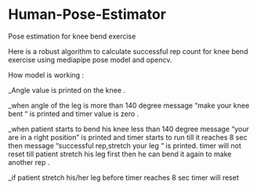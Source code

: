 # Human-Pose-Estimator


Pose estimation for knee bend exercise


Here is a  robust algorithm to calculate successful rep count for knee bend exercise using mediapipe pose model and opencv.

How model is working :

_Angle value is printed on the knee .

_when angle of the leg is more than 140  degree message “make your knee bent “   is printed and timer value  is zero .

_when patient starts to bend his knee less than 140 degree message “your are in a right position” is printed and timer starts to run till it reaches 8 sec then message “successful rep,stretch your leg “ is printed. timer will not reset till patient stretch his leg first then he can bend it again to make another rep .

_if patient stretch his/her leg before timer reaches 8 sec timer will reset


